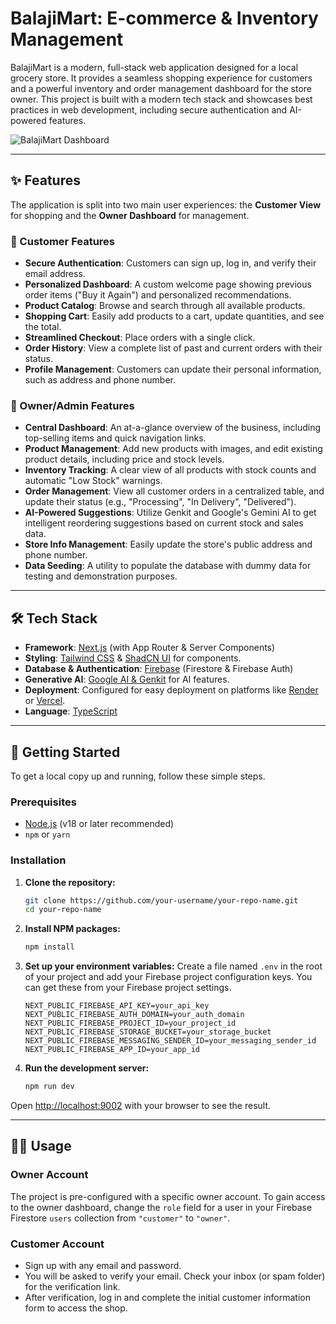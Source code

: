 # BalajiMart: E-commerce & Inventory Management

BalajiMart is a modern, full-stack web application designed for a local grocery store. It provides a seamless shopping experience for customers and a powerful inventory and order management dashboard for the store owner. This project is built with a modern tech stack and showcases best practices in web development, including secure authentication and AI-powered features.

![BalajiMart Dashboard](https://placehold.co/800x400.png?text=App+Screenshot+Here)

---

## ✨ Features

The application is split into two main user experiences: the **Customer View** for shopping and the **Owner Dashboard** for management.

### 🛒 Customer Features

- **Secure Authentication**: Customers can sign up, log in, and verify their email address.
- **Personalized Dashboard**: A custom welcome page showing previous order items ("Buy it Again") and personalized recommendations.
- **Product Catalog**: Browse and search through all available products.
- **Shopping Cart**: Easily add products to a cart, update quantities, and see the total.
- **Streamlined Checkout**: Place orders with a single click.
- **Order History**: View a complete list of past and current orders with their status.
- **Profile Management**: Customers can update their personal information, such as address and phone number.

### 👑 Owner/Admin Features

- **Central Dashboard**: An at-a-glance overview of the business, including top-selling items and quick navigation links.
- **Product Management**: Add new products with images, and edit existing product details, including price and stock levels.
- **Inventory Tracking**: A clear view of all products with stock counts and automatic "Low Stock" warnings.
- **Order Management**: View all customer orders in a centralized table, and update their status (e.g., "Processing", "In Delivery", "Delivered").
- **AI-Powered Suggestions**: Utilize Genkit and Google's Gemini AI to get intelligent reordering suggestions based on current stock and sales data.
- **Store Info Management**: Easily update the store's public address and phone number.
- **Data Seeding**: A utility to populate the database with dummy data for testing and demonstration purposes.

---

## 🛠️ Tech Stack

- **Framework**: [Next.js](https://nextjs.org/) (with App Router & Server Components)
- **Styling**: [Tailwind CSS](https://tailwindcss.com/) & [ShadCN UI](https://ui.shadcn.com/) for components.
- **Database & Authentication**: [Firebase](https://firebase.google.com/) (Firestore & Firebase Auth)
- **Generative AI**: [Google AI & Genkit](https://firebase.google.com/docs/genkit) for AI features.
- **Deployment**: Configured for easy deployment on platforms like [Render](https://render.com) or [Vercel](https://vercel.com).
- **Language**: [TypeScript](https://www.typescriptlang.org/)

---

## 🚀 Getting Started

To get a local copy up and running, follow these simple steps.

### Prerequisites

- [Node.js](https://nodejs.org/) (v18 or later recommended)
- `npm` or `yarn`

### Installation

1.  **Clone the repository:**
    ```sh
    git clone https://github.com/your-username/your-repo-name.git
    cd your-repo-name
    ```

2.  **Install NPM packages:**
    ```sh
    npm install
    ```

3.  **Set up your environment variables:**
    Create a file named `.env` in the root of your project and add your Firebase project configuration keys. You can get these from your Firebase project settings.

    ```env
    NEXT_PUBLIC_FIREBASE_API_KEY=your_api_key
    NEXT_PUBLIC_FIREBASE_AUTH_DOMAIN=your_auth_domain
    NEXT_PUBLIC_FIREBASE_PROJECT_ID=your_project_id
    NEXT_PUBLIC_FIREBASE_STORAGE_BUCKET=your_storage_bucket
    NEXT_PUBLIC_FIREBASE_MESSAGING_SENDER_ID=your_messaging_sender_id
    NEXT_PUBLIC_FIREBASE_APP_ID=your_app_id
    ```

4.  **Run the development server:**
    ```sh
    npm run dev
    ```

Open [http://localhost:9002](http://localhost:9002) with your browser to see the result.

---

## 🧑‍💻 Usage

### Owner Account

The project is pre-configured with a specific owner account. To gain access to the owner dashboard, change the `role` field for a user in your Firebase Firestore `users` collection from `"customer"` to `"owner"`.

### Customer Account

- Sign up with any email and password.
- You will be asked to verify your email. Check your inbox (or spam folder) for the verification link.
- After verification, log in and complete the initial customer information form to access the shop.
